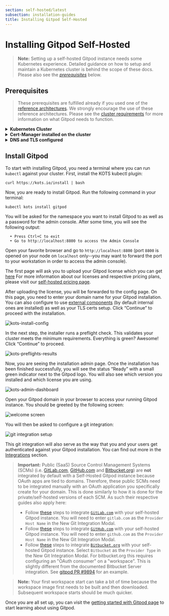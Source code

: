 ```yaml
---
section: self-hosted/latest
subsection: installation-guides
title: Installing Gitpod Self-Hosted
---
```


<script context="module">
  export const prerender = true;
</script>

# Installing Gitpod Self-Hosted

> **Note:** Setting up a self-hosted Gitpod instance needs some Kubernetes experience. Detailed guidance on how to setup and maintain a Kubernetes cluster is behind the scope of these docs. Please also see the [_prerequisites_](./installing-gitpod#prerequisites) below.

## Prerequisites

> These prerequisites are fulfilled already if you used one of the [reference architectures](./reference-architecture). We strongly encourage the use of these reference architectures. Please see the [cluster requirements](./cluster-requirements) for more information on what Gitpod needs to function.

<details>
  <summary  class="text-p-medium"><b> Kubernetes Cluster</b></summary>

Gitpod is a Kubernetes application that uses Kubernetes internally to provision workspaces as Kubernetes pods. Before you can start installing Gitpod, you need to create a compatible Kubernetes cluster. The [reference architectures](./reference-architecture) will help you to get started with your favorite cloud provider. If you are creating a cluster yourself, it's up to you to set up a cluster that meets the [requirements](./cluster-requirements).

</details>

<details>
  <summary  class="text-p-medium"><b>Cert-Manager installed on the cluster</b></summary>

Once you have created your Kubernetes cluster you need to install [cert-manager](https://cert-manager.io/). cert-manager is needed even when you bring your own TLS certificate for your domain. Please consider the [cert-manager documentation](https://cert-manager.io/docs/) on how to install it.

</details>

<details>
  <summary  class="text-p-medium"><b>DNS and TLS configured</b></summary>

To install Gitpod you need a domain with a TLS certificate. The DNS setup to your domain needs to be configured such that it points to the ingress of your Kubernetes cluster. You need to configure your actual domain (say `example.com`) as well as the wildcard subdomains `*.example.com` and `*.ws.example.com`. Alternatively, you can rely on a configured `Issuer`/`ClusterIssuer` plus a `Certificate` (that also includes the wildcard domains) for cert-manager:

**Creating TLS certs for your domain with cert-manager**

cert-manager provides the Gitpod installation with certificates for internal communication. Besides this, cert-manager can also create a TLS certificate for your domain. Since Gitpod needs wildcard certificates, you must use the [DNS-01 challenge](https://letsencrypt.org/docs/challenge-types/#dns-01-challenge). Please consult the [cert-manager documentation](https://cert-manager.io/docs/configuration/acme/dns01) for instructions. You can use either an [`Issuer` or `ClusterIssuer`](https://cert-manager.io/docs/concepts/issuer).

Following the cert-manager instructions, you will have an `Issuer` or `ClusterIssuer` with a configured `dns01` solver (most probably with a proper secret with credentials for your DNS provider) as well a `Certificate` with the following `dnsNames`:

- `example.com`
- `*.example.com`
- `*.ws.example.com`

_(replace `example.com` with your Gitpod domain)_

</details>

## Install Gitpod

To start with installing Gitpod, you need a terminal where you can run `kubectl` against your cluster. First, install the KOTS kubectl plugin:

```shell
curl https://kots.io/install | bash
```

Now, you are ready to install Gitpod. Run the following command in your terminal:

```shell
kubectl kots install gitpod
```

You will be asked for the namespace you want to install Gitpod to as well as a password for the admin console. After some time, you will see the following output:

```
  • Press Ctrl+C to exit
  • Go to http://localhost:8800 to access the Admin Console
```

Open your favorite browser and go to `http://localhost:8800` (port `8800` is opened on your node on `localhost` only--you may want to forward the port to your workstation in order to access the admin console).

The first page will ask you to upload your Gitpod license which you can get [here](/community-license) For more information about our licenses and respective pricing plans, please visit our [self-hosted pricing page](https://www.gitpod.io/self-hosted).

After uploading the license, you will be forwarded to the config page. On this page, you need to enter your domain name for your Gitpod installation. You can also configure to use [external components](/docs/configure/self-hosted/latest/requirements) (by default internal ones are installed) as well as your TLS certs setup. Click “Continue” to proceed with the installation.

![kots-install-config](../../static/images/docs/self-hosted/kots-install-config.png)

In the next step, the installer runs a preflight check. This validates your cluster meets the minimum requirements. Everything is green? Awesome! Click “Continue” to proceed.

![kots-preflights-results](../../static/images/docs/self-hosted/kots-preflights-results.png)

Now, you are seeing the installation admin page. Once the installation has been finished successfully, you will see the status “Ready” with a small green indicator next to the Gitpod logo. You will also see which version you installed and which license you are using.

![kots-admin-dashboard](../../static/images/docs/self-hosted/kots-admin-dashboard.png)

Open your Gitpod domain in your browser to access your running Gitpod instance. You should be greeted by the following screen:

![welcome screen](../../static/images/docs/self-hosted/welcome-screen.png)

You will then be asked to configure a git integration:

![git integration setup](../../static/images/docs/self-hosted/git-integration-setup.png)

This git integration will also serve as the way that you and your users get authenticated against your Gitpod installation. You can find out more in the [Integrations](/docs/integrations) section.

> **Important:** Public (SaaS) Source Control Management Systems (SCMs) (i.e. [GitLab.com](http://Gitlab.com), [GitHub.com](http://github.com/) and [Bitbucket.org](http://Bitbucket.org)) are **not** integrated by default with a Self-Hosted Gitpod instance because OAuth apps are tied to domains. Therefore, these public SCMs need to be integrated manually with an OAuth application you specifically create for your domain. This is done similarly to how it is done for the private/self-hosted versions of each SCM. As such their respective guides also apply here:
>
> - Follow [these](/docs/configure/authentication/gitlab#registering-a-self-hosted-gitlab-installation) steps to integrate [`GitLab.com`](https://gitlab.com/) with your self-hosted Gitpod instance. You will need to enter `gitlab.com` as the `Provider Host Name` in the New Git Integration Modal.
> - Follow [these](/docs/configure/authentication/github-enterprise) steps to integrate [`GitHub.com`](http://github.com) with your self-hosted Gitpod instance. You will need to enter `github.com` as the `Provider Host Name` in the New Git Integration Modal.
> - Follow [these](/docs/configure/authentication/bitbucket-server) steps to integrate [`Bitbucket.org`](https://bitbucket.org/) with your self-hosted Gitpod instance. Select `Bitbucket` as the `Provider Type` in the New Git Integration Modal. For bitbucket.org this requires configuring an "OAuth consumer" on a "workspace". This is slightly different from the documented Bitbucket Server integration. See [gitpod PR #9894](https://github.com/gitpod-io/gitpod/pull/9894#pullrequestreview-969013833) for an example.

> **Note:** Your first workspace start can take a bit of time because the workspace image first needs to be built and then downloaded. Subsequent workspace starts should be much quicker.

Once you are all set up, you can visit the [getting started with Gitpod page](/docs/introduction/getting-started) to start learning about using Gitpod.
